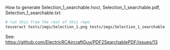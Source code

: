 
How to generate Selection_1_searchable.hocr, Selection_1_searchable.pdf, Selection_1_searchable.txt:

```bash
# run this from the root of this repo
tesseract tests/imgs/Selection_1.png tests/imgs/Selection_1_searchable txt pdf hocr
```
See: https://github.com/ElectricRCAircraftGuy/PDF2SearchablePDF/issues/13
